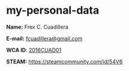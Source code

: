 # my-personal-data

**Name:** Frex C. Cuadillera

**E-mail:** fcuadillera@gmail.com

**WCA ID**: [2016CUAD01]

**STEAM:** https://steamcommunity.com/id/54V6

[STEAM ACCOUNT]: <https://steamcommunity.com/id/54V6>
[2016CUAD01]: <https://www.worldcubeassociation.org/persons/2016CUAD01>

